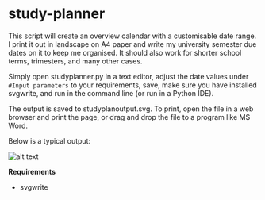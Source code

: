 study-planner
===

This script will create an overview calendar with a customisable date range. I print it out in landscape on A4 paper and write my university semester due dates on it to keep me organised. It should also work for shorter school terms, trimesters, and many other cases.

Simply open studyplanner.py in a text editor, adjust the date values under `#Input parameters` to your requirements, save, make sure you have installed svgwrite, and run in the command line (or run in a Python IDE).

The output is saved to studyplanoutput.svg. To print, open the file in a web browser and print the page, or drag and drop the file to a program like MS Word.

Below is a typical output:

![alt text][sample]

**Requirements**
* svgwrite

[sample]: https://github.com/imgui/study-planner/sample.svg
